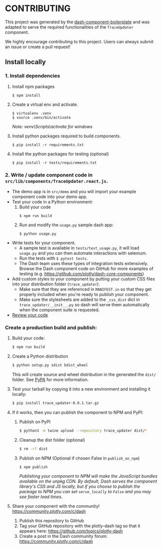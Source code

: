 # CONTRIBUTING

This project was generated by the [dash-component-boilerplate](https://github.com/plotly/dash-component-boilerplate) and was adapted to serve the required functionalities of the `TraceUpdater` component.

We highly encourage contributing to this project. Users can always submit an issue or create a pull request!

## Install locally

### 1. Install dependencies

1. Install npm packages
    ```
    $ npm install
    ```
2. Create a virtual env and activate.
    ```
    $ virtualenv .venv
    $ source .venv/bin/activate
    ```
    _Note: venv\Scripts\activate for windows_

3. Install python packages required to build components.
    ```
    $ pip install -r requirements.txt
    ```
4. Install the python packages for testing (optional)
    ```
    $ pip install -r tests/requirements.txt
    ```

### 2. Write / update component code in `src/lib/components/TraceUpdater.react.js`.

- The demo app is in `src/demo` and you will import your example component code into your demo app.
- Test your code in a Python environment:
    1. Build your code
        ```
        $ npm run build
        ```
    2. Run and modify the `usage.py` sample dash app:
        ```
        $ python usage.py
        ```
- Write tests for your component.
    - A sample test is available in `tests/test_usage.py`, it will load `usage.py` and you can then automate interactions with selenium.
    - Run the tests with `$ pytest tests`.
    - The Dash team uses these types of integration tests extensively. Browse the Dash component code on GitHub for more examples of testing (e.g. https://github.com/plotly/dash-core-components)
- Add custom styles to your component by putting your custom CSS files into your distribution folder (`trace_updater`).
    - Make sure that they are referenced in `MANIFEST.in` so that they get properly included when you're ready to publish your component.
    - Make sure the stylesheets are added to the `_css_dist` dict in `trace_updater/__init__.py` so dash will serve them automatically when the component suite is requested.
- [Review your code](./review_checklist.md)

### Create a production build and publish:

1. Build your code:
    ```bash
    $ npm run build
    ```
2. Create a Python distribution
    ```bash
    $ python setup.py sdist bdist_wheel
    ```
    This will create source and wheel distribution in the generated the `dist/` folder.
    See [PyPA](https://packaging.python.org/guides/distributing-packages-using-setuptools/#packaging-your-project)
    for more information.

3. Test your tarball by copying it into a new environment and installing it locally:
    ```bash
    $ pip install trace_updater-0.0.1.tar.gz
    ```

4. If it works, then you can publish the component to NPM and PyPI:
    1. Publish on PyPI
        ```bash
        $ python3 -m twine upload --repository trace_updater dist/* 
        ```
    2. Cleanup the dist folder (optional)
        ```bash
        $ rm -rf dist
        ```
    3. Publish on NPM (Optional if chosen False in `publish_on_npm`)
        ```bash
        $ npm publish
        ```
        _Publishing your component to NPM will make the JavaScript bundles available on the unpkg CDN. By default, Dash serves the component library's CSS and JS locally, but if you choose to publish the package to NPM you can set `serve_locally` to `False` and you may see faster load times._

5. Share your component with the community! https://community.plotly.com/c/dash
    1. Publish this repository to GitHub
    2. Tag your GitHub repository with the plotly-dash tag so that it appears here: https://github.com/topics/plotly-dash
    3. Create a post in the Dash community forum: https://community.plotly.com/c/dash
